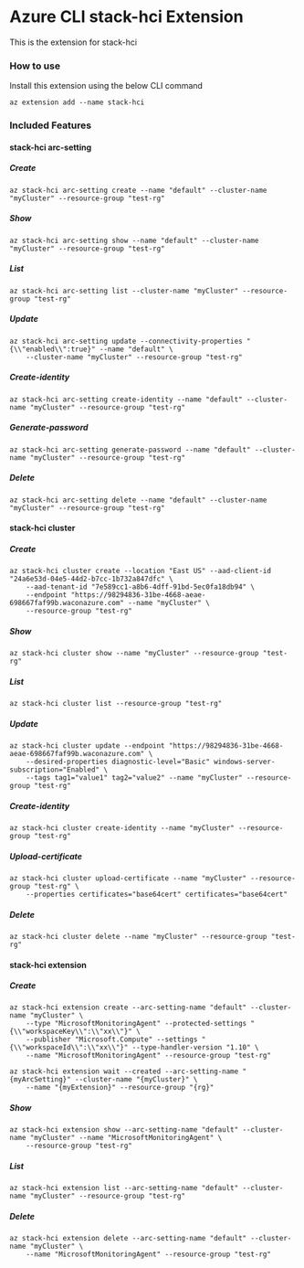 # Azure CLI stack-hci Extension #
This is the extension for stack-hci

### How to use ###
Install this extension using the below CLI command
```
az extension add --name stack-hci
```

### Included Features ###
#### stack-hci arc-setting ####
##### Create #####
```
az stack-hci arc-setting create --name "default" --cluster-name "myCluster" --resource-group "test-rg"
```
##### Show #####
```
az stack-hci arc-setting show --name "default" --cluster-name "myCluster" --resource-group "test-rg"
```
##### List #####
```
az stack-hci arc-setting list --cluster-name "myCluster" --resource-group "test-rg"
```
##### Update #####
```
az stack-hci arc-setting update --connectivity-properties "{\\"enabled\\":true}" --name "default" \
    --cluster-name "myCluster" --resource-group "test-rg" 
```
##### Create-identity #####
```
az stack-hci arc-setting create-identity --name "default" --cluster-name "myCluster" --resource-group "test-rg"
```
##### Generate-password #####
```
az stack-hci arc-setting generate-password --name "default" --cluster-name "myCluster" --resource-group "test-rg"
```
##### Delete #####
```
az stack-hci arc-setting delete --name "default" --cluster-name "myCluster" --resource-group "test-rg"
```
#### stack-hci cluster ####
##### Create #####
```
az stack-hci cluster create --location "East US" --aad-client-id "24a6e53d-04e5-44d2-b7cc-1b732a847dfc" \
    --aad-tenant-id "7e589cc1-a8b6-4dff-91bd-5ec0fa18db94" \
    --endpoint "https://98294836-31be-4668-aeae-698667faf99b.waconazure.com" --name "myCluster" \
    --resource-group "test-rg" 
```
##### Show #####
```
az stack-hci cluster show --name "myCluster" --resource-group "test-rg"
```
##### List #####
```
az stack-hci cluster list --resource-group "test-rg"
```
##### Update #####
```
az stack-hci cluster update --endpoint "https://98294836-31be-4668-aeae-698667faf99b.waconazure.com" \
    --desired-properties diagnostic-level="Basic" windows-server-subscription="Enabled" \
    --tags tag1="value1" tag2="value2" --name "myCluster" --resource-group "test-rg" 
```
##### Create-identity #####
```
az stack-hci cluster create-identity --name "myCluster" --resource-group "test-rg"
```
##### Upload-certificate #####
```
az stack-hci cluster upload-certificate --name "myCluster" --resource-group "test-rg" \
    --properties certificates="base64cert" certificates="base64cert" 
```
##### Delete #####
```
az stack-hci cluster delete --name "myCluster" --resource-group "test-rg"
```
#### stack-hci extension ####
##### Create #####
```
az stack-hci extension create --arc-setting-name "default" --cluster-name "myCluster" \
    --type "MicrosoftMonitoringAgent" --protected-settings "{\\"workspaceKey\\":\\"xx\\"}" \
    --publisher "Microsoft.Compute" --settings "{\\"workspaceId\\":\\"xx\\"}" --type-handler-version "1.10" \
    --name "MicrosoftMonitoringAgent" --resource-group "test-rg" 

az stack-hci extension wait --created --arc-setting-name "{myArcSetting}" --cluster-name "{myCluster}" \
    --name "{myExtension}" --resource-group "{rg}" 
```
##### Show #####
```
az stack-hci extension show --arc-setting-name "default" --cluster-name "myCluster" --name "MicrosoftMonitoringAgent" \
    --resource-group "test-rg" 
```
##### List #####
```
az stack-hci extension list --arc-setting-name "default" --cluster-name "myCluster" --resource-group "test-rg"
```

##### Delete #####
```
az stack-hci extension delete --arc-setting-name "default" --cluster-name "myCluster" \
    --name "MicrosoftMonitoringAgent" --resource-group "test-rg" 
```